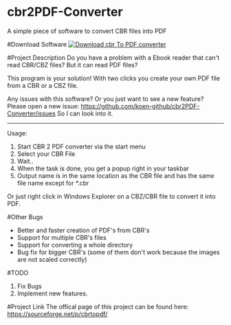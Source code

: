 # cbr2PDF-Converter
A simple piece of software to convert CBR files into PDF

#Download Software
[![Download cbr To PDF converter](https://img.shields.io/sourceforge/dt/cbrtopdf.svg)](https://sourceforge.net/projects/cbrtopdf/files/latest/download)

#Project Description
Do you have a problem with a Ebook reader that can't read CBR/CBZ files?
But it can read PDF files?

This program is your solution! With two clicks you create your own PDF file from a CBR or a CBZ file.

Any issues with this software? Or you just want to see a new feature? 
Please open a new issue: https://github.com/koen-github/cbr2PDF-Converter/issues So I can look into it.

* * *

Usage:

1. Start CBR 2 PDF converter via the start menu
2. Select your CBR File
3. Wait..
4. When the task is done, you get a popup right in your taskbar
5. Output name is in the same location as the CBR file and has the same file name except for *.cbr

Or just right click in Windows Explorer on a CBZ/CBR file to convert it into PDF.

#Other Bugs
+ Better and faster creation of PDF's from CBR's
+ Support for multiple CBR's files
+ Support for converting a whole directory
+ Bug fix for bigger CBR's (some of them don't work because the images are not scaled correctly)


#TODO
1. Fix Bugs
2. Implement new features.

#Project Link
The offical page of this project can be found here:
https://sourceforge.net/p/cbrtopdf/


